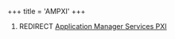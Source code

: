 +++
title = 'AMPXI'
+++

1.  REDIRECT [Application Manager Services
    PXI](Application_Manager_Services_PXI "wikilink")